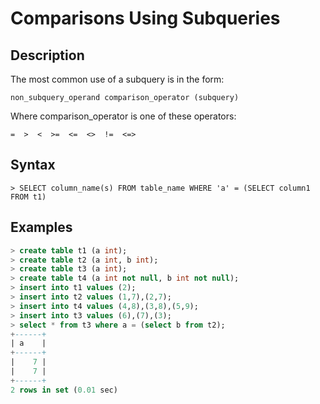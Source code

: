 # **Comparisons Using Subqueries**

## **Description**

The most common use of a subquery is in the form:

```
non_subquery_operand comparison_operator (subquery)
```

Where comparison_operator is one of these operators:

```
=  >  <  >=  <=  <>  !=  <=>
```

## **Syntax**

```
> SELECT column_name(s) FROM table_name WHERE 'a' = (SELECT column1 FROM t1)
```

## **Examples**

```sql
> create table t1 (a int);
> create table t2 (a int, b int);
> create table t3 (a int);
> create table t4 (a int not null, b int not null);
> insert into t1 values (2);
> insert into t2 values (1,7),(2,7);
> insert into t4 values (4,8),(3,8),(5,9);
> insert into t3 values (6),(7),(3);
> select * from t3 where a = (select b from t2);
+------+
| a    |
+------+
|    7 |
|    7 |
+------+
2 rows in set (0.01 sec)
```
